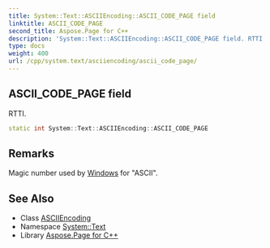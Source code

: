 ```yaml
---
title: System::Text::ASCIIEncoding::ASCII_CODE_PAGE field
linktitle: ASCII_CODE_PAGE
second_title: Aspose.Page for C++
description: 'System::Text::ASCIIEncoding::ASCII_CODE_PAGE field. RTTI in C++.'
type: docs
weight: 400
url: /cpp/system.text/asciiencoding/ascii_code_page/
---
```

## ASCII_CODE_PAGE field


RTTI.

```cpp
static int System::Text::ASCIIEncoding::ASCII_CODE_PAGE
```

## Remarks


Magic number used by [Windows](../../../system.windows/) for "ASCII". 
## See Also

* Class [ASCIIEncoding](../)
* Namespace [System::Text](../../)
* Library [Aspose.Page for C++](../../../)
